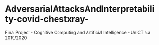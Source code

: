 # AdversarialAttacksAndInterpretability-covid-chestxray-
Final Project - Cognitive Computing and Artificial Intelligence - UniCT a.a 2019/2020 
